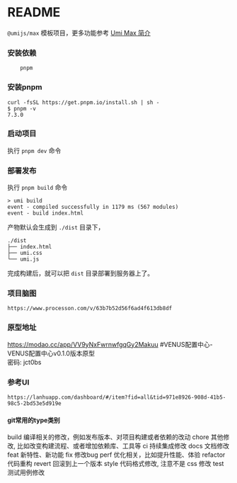 # README

`@umijs/max` 模板项目，更多功能参考 [Umi Max 简介](https://umijs.org/docs/max/introduce)


### 安装依赖
```
    pnpm
```

### 安装pnpm
```
curl -fsSL https://get.pnpm.io/install.sh | sh -
$ pnpm -v
7.3.0
```

### 启动项目
执行 `pnpm dev` 命令


### 部署发布
执行 `pnpm build` 命令
```
> umi build
event - compiled successfully in 1179 ms (567 modules)
event - build index.html
```

产物默认会生成到 `./dist` 目录下，
```
./dist
├── index.html
├── umi.css
└── umi.js
```
完成构建后，就可以把 `dist` 目录部署到服务器上了。


### 项目脑图
`https://www.processon.com/v/63b7b52d56f6ad4f613db8df`

### 原型地址
https://modao.cc/app/VV9yNxFwrnwfgqGy2Makuu 
#VENUS配置中心-VENUS配置中心v0.1.0版本原型  
密码: jct0bs

### 参考UI
`https://lanhuapp.com/dashboard/#/item?fid=all&tid=971e8926-908d-41b5-98c5-2bd53e5d919e`


#### git常用的type类别
build	编译相关的修改，例如发布版本、对项目构建或者依赖的改动
chore	其他修改, 比如改变构建流程、或者增加依赖库、工具等
ci	    持续集成修改
docs	文档修改
feat	新特性、新功能
fix	    修改bug
perf	优化相关，比如提升性能、体验
refactor	代码重构
revert	回滚到上一个版本
style	代码格式修改, 注意不是 css 修改
test	测试用例修改
